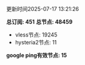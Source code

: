 更新时间2025-07-17 13:21:26

**总订阅: 451**
**总节点: 48459**
- vless节点: 19245
- hysteria2节点: 11

**google ping有效节点: 15**
